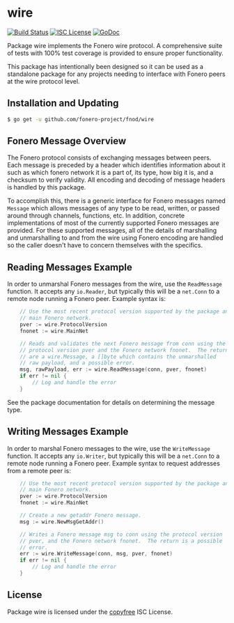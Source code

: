 wire
====

[![Build Status](http://img.shields.io/travis/fonero/fnod.svg)](https://travis-ci.org/fonero/fnod)
[![ISC License](http://img.shields.io/badge/license-ISC-blue.svg)](http://copyfree.org)
[![GoDoc](https://img.shields.io/badge/godoc-reference-blue.svg)](http://godoc.org/github.com/fonero-project/fnod/wire)

Package wire implements the Fonero wire protocol.  A comprehensive suite of
tests with 100% test coverage is provided to ensure proper functionality.

This package has intentionally been designed so it can be used as a standalone
package for any projects needing to interface with Fonero peers at the wire
protocol level.

## Installation and Updating

```bash
$ go get -u github.com/fonero-project/fnod/wire
```

## Fonero Message Overview

The Fonero protocol consists of exchanging messages between peers. Each message
is preceded by a header which identifies information about it such as which
fonero network it is a part of, its type, how big it is, and a checksum to
verify validity. All encoding and decoding of message headers is handled by this
package.

To accomplish this, there is a generic interface for Fonero messages named
`Message` which allows messages of any type to be read, written, or passed
around through channels, functions, etc. In addition, concrete implementations
of most of the currently supported Fonero messages are provided. For these
supported messages, all of the details of marshalling and unmarshalling to and
from the wire using Fonero encoding are handled so the caller doesn't have to
concern themselves with the specifics.

## Reading Messages Example

In order to unmarshal Fonero messages from the wire, use the `ReadMessage`
function. It accepts any `io.Reader`, but typically this will be a `net.Conn`
to a remote node running a Fonero peer.  Example syntax is:

```Go
	// Use the most recent protocol version supported by the package and the
	// main Fonero network.
	pver := wire.ProtocolVersion
	fnonet := wire.MainNet

	// Reads and validates the next Fonero message from conn using the
	// protocol version pver and the Fonero network fnonet.  The returns
	// are a wire.Message, a []byte which contains the unmarshalled
	// raw payload, and a possible error.
	msg, rawPayload, err := wire.ReadMessage(conn, pver, fnonet)
	if err != nil {
		// Log and handle the error
	}
```

See the package documentation for details on determining the message type.

## Writing Messages Example

In order to marshal Fonero messages to the wire, use the `WriteMessage`
function. It accepts any `io.Writer`, but typically this will be a `net.Conn`
to a remote node running a Fonero peer. Example syntax to request addresses
from a remote peer is:

```Go
	// Use the most recent protocol version supported by the package and the
	// main Fonero network.
	pver := wire.ProtocolVersion
	fnonet := wire.MainNet

	// Create a new getaddr Fonero message.
	msg := wire.NewMsgGetAddr()

	// Writes a Fonero message msg to conn using the protocol version
	// pver, and the Fonero network fnonet.  The return is a possible
	// error.
	err := wire.WriteMessage(conn, msg, pver, fnonet)
	if err != nil {
		// Log and handle the error
	}
```

## License

Package wire is licensed under the [copyfree](http://copyfree.org) ISC
License.
